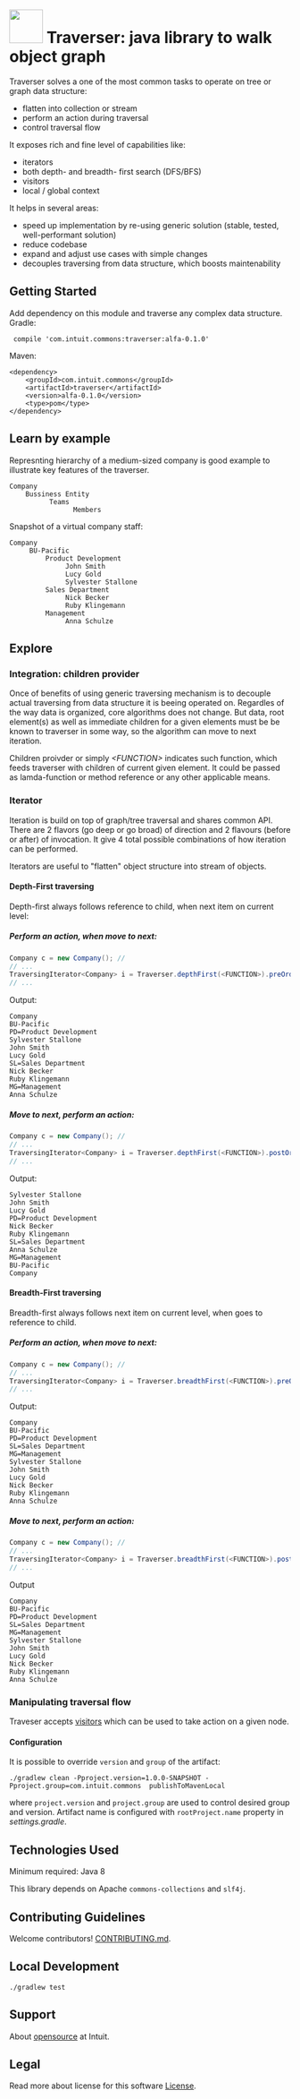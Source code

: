 # <img src="logo.png" height="60" width="60"/> Traverser: java library to walk object graph

<!-- add badges -->

Traverser solves a one of the most common tasks to operate on tree or graph data structure: 

- flatten into collection or stream
- perform an action during traversal 
- control traversal flow 

It exposes rich and fine level of capabilities like:
- iterators 
- both depth- and breadth- first search (DFS/BFS)
- visitors
- local / global context 

It helps in several areas:
- speed up implementation by re-using generic  solution (stable, tested, well-performant solution)
- reduce codebase
- expand and adjust use cases with simple changes
- decouples traversing from data structure, which boosts maintenability

## Getting Started

Add dependency on this module and traverse any complex data structure.
Gradle: 
```
 compile 'com.intuit.commons:traverser:alfa-0.1.0'
```
Maven:
```
<dependency>
    <groupId>com.intuit.commons</groupId>
    <artifactId>traverser</artifactId>
    <version>alfa-0.1.0</version>
    <type>pom</type>
</dependency>
```

## Learn by example 
Represnting hierarchy of a medium-sized company is good example to illustrate key features of the traverser.  
```
Company 
    Bussiness Entity
          Teams
                Members
```

Snapshot of a virtual company staff:

```
Company
     BU-Pacific  
         Product Development
              John Smith
              Lucy Gold
              Sylvester Stallone
         Sales Department
              Nick Becker 
              Ruby Klingemann 
         Management
              Anna Schulze                  
```

## Explore 

### Integration: children provider  

Once of benefits of using generic traversing mechanism is to decouple actual traversing from data structure it is beeing operated on.
Regardles of the way data is organized, core algorithms does not change. But data, root element(s) as well as immediate children for a given elements must be be known to traverser in some way, so the algorithm can move to next iteration.  

Children proivder or simply *\<FUNCTION\>* indicates such function, which feeds traverser with children of current given element.
It could be passed as lamda-function or method reference or any other applicable means.  

### Iterator
Iteration is build on top of graph/tree traversal and shares common API.
There are 2 flavors (go deep or go broad) of direction and 2 flavours (before or after) of invocation.
It give 4 total possible combinations of how iteration can be performed. 



Iterators are useful to "flatten" object structure into stream of objects.  

#### Depth-First traversing   

Depth-first always follows reference to child, when next item on current level:


##### Perform an action, when move to next:
```java
Company c = new Company(); //
// ...
TraversingIterator<Company> i = Traverser.depthFirst(<FUNCTION>).preOrderIterator(c);
// ...
```

Output:
```
Company
BU-Pacific
PD=Product Development
Sylvester Stallone
John Smith
Lucy Gold
SL=Sales Department
Nick Becker
Ruby Klingemann
MG=Management
Anna Schulze
```

##### Move to next, perform an action: 
```java
Company c = new Company(); //
// ...
TraversingIterator<Company> i = Traverser.depthFirst(<FUNCTION>).postOrderIterator(c);
// ...
``` 

Output:
```
Sylvester Stallone
John Smith
Lucy Gold
PD=Product Development
Nick Becker
Ruby Klingemann
SL=Sales Department
Anna Schulze
MG=Management
BU-Pacific
Company
```


#### Breadth-First traversing

Breadth-first always follows next item on current level, when goes to reference to child.
##### Perform an action, when move to next:
```java
Company c = new Company(); //
// ...
TraversingIterator<Company> i = Traverser.breadthFirst(<FUNCTION>).preOrderIterator(c);
// ...
``` 
Output:
```
Company
BU-Pacific
PD=Product Development
SL=Sales Department
MG=Management
Sylvester Stallone
John Smith
Lucy Gold
Nick Becker
Ruby Klingemann
Anna Schulze
```


##### Move to next, perform an action:
```java
Company c = new Company(); //
// ...
TraversingIterator<Company> i = Traverser.breadthFirst(<FUNCTION>).postOrderIterator(c);
// ...
``` 
Output
```
Company
BU-Pacific
PD=Product Development
SL=Sales Department
MG=Management
Sylvester Stallone
John Smith
Lucy Gold
Nick Becker
Ruby Klingemann
Anna Schulze
```
### Manipulating traversal flow 
Traveser accepts [visitors](https://en.wikipedia.org/wiki/Visitor_pattern) which can be used to take action on a given node.


#### Configuration


It is possible to override `version` and `group` of the artifact:
```
./gradlew clean -Pproject.version=1.0.0-SNAPSHOT -Pproject.group=com.intuit.commons  publishToMavenLocal
```
where `project.version` and `project.group` are used to control desired group and version. 
Artifact name is configured with `rootProject.name` property in *settings.gradle*.

## Technologies Used

Minimum required: Java 8

This library depends on Apache `commons-collections` and `slf4j`. 

## Contributing Guidelines

Welcome contributors!
 [CONTRIBUTING.md](.github/CONTRIBUTING.md).

## Local Development

```
./gradlew test
```


## Support

About [opensource](https://opensource.intuit.com) at Intuit.

## Legal 

Read more about license for this software [License](LICENSE).
